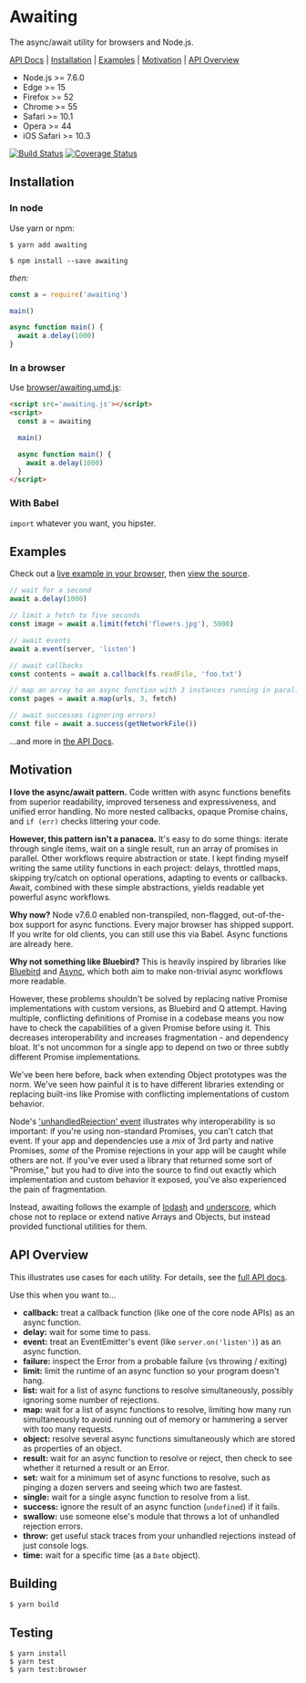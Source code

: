 # Awaiting

The async/await utility for browsers and Node.js.

[API Docs](https://hunterloftis.github.io/awaiting) |
[Installation](#installation) |
[Examples](#examples) |
[Motivation](#motivation) |
[API Overview](#api-overview)

- Node.js >= 7.6.0
- Edge >= 15
- Firefox >= 52
- Chrome >= 55
- Safari >= 10.1
- Opera >= 44
- iOS Safari >= 10.3

[![Build Status](https://travis-ci.org/hunterloftis/awaiting.svg?branch=master)](https://travis-ci.org/hunterloftis/awaiting)
[![Coverage Status](https://coveralls.io/repos/hunterloftis/awaiting/badge.svg?branch=master)](https://coveralls.io/r/hunterloftis/awaiting?branch=master)

## Installation

### In node

Use yarn or npm:

```
$ yarn add awaiting
```
```
$ npm install --save awaiting
```

*then:*

```js
const a = require('awaiting')

main()

async function main() {
  await a.delay(1000)
}
```

### In a browser

Use [browser/awaiting.umd.js](https://raw.githubusercontent.com/hunterloftis/awaiting/master/dist/awaiting.umd.js):

```html
<script src='awaiting.js'></script>
<script>
  const a = awaiting

  main()

  async function main() {
    await a.delay(1000)
  }
</script>
```

### With Babel

`import` whatever you want, you hipster.

## Examples

Check out a
[live example in your browser](https://hunterloftis.github.io/awaiting/examples/kittens.html),
then [view the source](examples/kittens.html).

```js
// wait for a second
await a.delay(1000)

// limit a fetch to five seconds
const image = await a.limit(fetch('flowers.jpg'), 5000)

// await events
await a.event(server, 'listen')

// await callbacks
const contents = await a.callback(fs.readFile, 'foo.txt')

// map an array to an async function with 3 instances running in parallel
const pages = await a.map(urls, 3, fetch)

// await successes (ignoring errors)
const file = await a.success(getNetworkFile())
```

...and more in [the API Docs](https://hunterloftis.github.io/awaiting).

## Motivation

**I love the async/await pattern.**
Code written with async functions benefits from superior readability,
improved terseness and expressiveness, and unified error handling.
No more nested callbacks, opaque Promise chains, and `if (err)` checks littering your code.

**However, this pattern isn't a panacea.**
It's easy to do some things:
iterate through single items, wait on a single result, run an array of promises in parallel.
Other workflows require abstraction or state.
I kept finding myself writing the same utility functions in each project:
delays, throttled maps, skipping try/catch on optional operations, adapting to events or callbacks.
Await, combined with these simple abstractions, yields readable yet powerful async workflows.

**Why now?**
Node v7.6.0 enabled non-transpiled, non-flagged, out-of-the-box support for async functions.
Every major browser has shipped support.
If you write for old clients, you can still use this via Babel.
Async functions are already here.

**Why not something like Bluebird?**
This is heavily inspired by libraries like
[Bluebird](http://bluebirdjs.com/docs/getting-started.html)
and [Async](https://github.com/caolan/async),
which both aim to make non-trivial async workflows more readable.

However, these problems shouldn't be solved by replacing native Promise implementations with custom versions,
as Bluebird and Q attempt.
Having multiple, conflicting definitions of Promise in a codebase means you now have to check
the capabilities of a given Promise before using it.
This decreases interoperability and increases fragmentation - and dependency bloat.
It's not uncommon for a single app to depend on two or three subtly different Promise implementations.

We've been here before, back when extending Object prototypes was the norm.
We've seen how painful it is to have different libraries extending or replacing
built-ins like Promise with conflicting implementations of custom behavior.

Node's ['unhandledRejection' event](https://nodejs.org/api/process.html#process_event_unhandledrejection)
illustrates why interoperability is so important:
if you're using non-standard Promises, you can't catch that event.
If your app and dependencies use a *mix* of 3rd party and native Promises,
*some* of the Promise rejections in your app will be caught while others are not.
If you've ever used a library that returned some sort of "Promise,"
but you had to dive into the source to find out exactly which implementation and custom behavior it exposed,
you've also experienced the pain of fragmentation.

Instead, awaiting follows the example of
[lodash](https://lodash.com/) and
[underscore](http://underscorejs.org/),
which chose not to replace or extend native Arrays and Objects, but instead provided functional utilities for them.

## API Overview

This illustrates use cases for each utility.
For details, see the [full API docs](https://hunterloftis.github.io/awaiting/).

Use this when you want to...

- **callback:** treat a callback function (like one of the core node APIs) as an async function.
- **delay:** wait for some time to pass.
- **event:** treat an EventEmitter's event (like `server.on('listen')`) as an async function.
- **failure:** inspect the Error from a probable failure (vs throwing / exiting)
- **limit:** limit the runtime of an async function so your program doesn't hang.
- **list:** wait for a list of async functions to resolve simultaneously, possibly ignoring some number of rejections.
- **map:** wait for a list of async functions to resolve, limiting how many run simultaneously to avoid running out of memory or hammering a server with too many requests.
- **object:** resolve several async functions simultaneously which are stored as properties of an object.
- **result:** wait for an async function to resolve or reject, then check to see whether it returned a result or an Error.
- **set:** wait for a minimum set of async functions to resolve, such as pinging a dozen servers and seeing which two are fastest.
- **single:** wait for a single async function to resolve from a list.
- **success:** ignore the result of an async function (`undefined`) if it fails.
- **swallow:** use someone else's module that throws a lot of unhandled rejection errors.
- **throw:** get useful stack traces from your unhandled rejections instead of just console logs.
- **time:** wait for a specific time (as a `Date` object).

## Building

```
$ yarn build
```

## Testing

```
$ yarn install
$ yarn test
$ yarn test:browser
```
